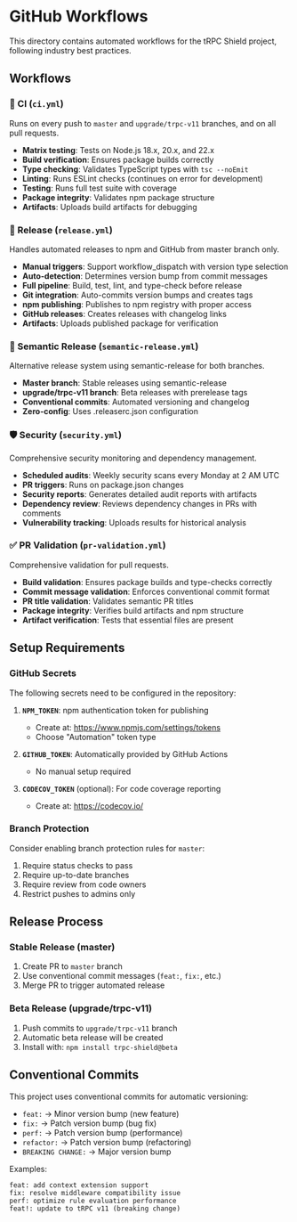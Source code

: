 # GitHub Workflows

This directory contains automated workflows for the tRPC Shield project, following industry best practices.

## Workflows

### 🧪 CI (`ci.yml`)
Runs on every push to `master` and `upgrade/trpc-v11` branches, and on all pull requests.

- **Matrix testing**: Tests on Node.js 18.x, 20.x, and 22.x
- **Build verification**: Ensures package builds correctly
- **Type checking**: Validates TypeScript types with `tsc --noEmit`
- **Linting**: Runs ESLint checks (continues on error for development)
- **Testing**: Runs full test suite with coverage
- **Package integrity**: Validates npm package structure
- **Artifacts**: Uploads build artifacts for debugging

### 🚀 Release (`release.yml`)
Handles automated releases to npm and GitHub from master branch only.

- **Manual triggers**: Support workflow_dispatch with version type selection
- **Auto-detection**: Determines version bump from commit messages
- **Full pipeline**: Build, test, lint, and type-check before release
- **Git integration**: Auto-commits version bumps and creates tags
- **npm publishing**: Publishes to npm registry with proper access
- **GitHub releases**: Creates releases with changelog links
- **Artifacts**: Uploads published package for verification

### 🔄 Semantic Release (`semantic-release.yml`)
Alternative release system using semantic-release for both branches.

- **Master branch**: Stable releases using semantic-release
- **upgrade/trpc-v11 branch**: Beta releases with prerelease tags
- **Conventional commits**: Automated versioning and changelog
- **Zero-config**: Uses .releaserc.json configuration

### 🛡️ Security (`security.yml`)
Comprehensive security monitoring and dependency management.

- **Scheduled audits**: Weekly security scans every Monday at 2 AM UTC
- **PR triggers**: Runs on package.json changes
- **Security reports**: Generates detailed audit reports with artifacts
- **Dependency review**: Reviews dependency changes in PRs with comments
- **Vulnerability tracking**: Uploads results for historical analysis

### ✅ PR Validation (`pr-validation.yml`)
Comprehensive validation for pull requests.

- **Build validation**: Ensures package builds and type-checks correctly
- **Commit message validation**: Enforces conventional commit format
- **PR title validation**: Validates semantic PR titles
- **Package integrity**: Verifies build artifacts and npm structure
- **Artifact verification**: Tests that essential files are present

## Setup Requirements

### GitHub Secrets
The following secrets need to be configured in the repository:

1. **`NPM_TOKEN`**: npm authentication token for publishing
   - Create at: https://www.npmjs.com/settings/tokens
   - Choose "Automation" token type

2. **`GITHUB_TOKEN`**: Automatically provided by GitHub Actions
   - No manual setup required

3. **`CODECOV_TOKEN`** (optional): For code coverage reporting
   - Create at: https://codecov.io/

### Branch Protection
Consider enabling branch protection rules for `master`:

1. Require status checks to pass
2. Require up-to-date branches
3. Require review from code owners
4. Restrict pushes to admins only

## Release Process

### Stable Release (master)
1. Create PR to `master` branch
2. Use conventional commit messages (`feat:`, `fix:`, etc.)
3. Merge PR to trigger automated release

### Beta Release (upgrade/trpc-v11)
1. Push commits to `upgrade/trpc-v11` branch
2. Automatic beta release will be created
3. Install with: `npm install trpc-shield@beta`

## Conventional Commits

This project uses conventional commits for automatic versioning:

- `feat:` → Minor version bump (new feature)
- `fix:` → Patch version bump (bug fix)
- `perf:` → Patch version bump (performance)
- `refactor:` → Patch version bump (refactoring)
- `BREAKING CHANGE:` → Major version bump

Examples:
```
feat: add context extension support
fix: resolve middleware compatibility issue
perf: optimize rule evaluation performance
feat!: update to tRPC v11 (breaking change)
```
